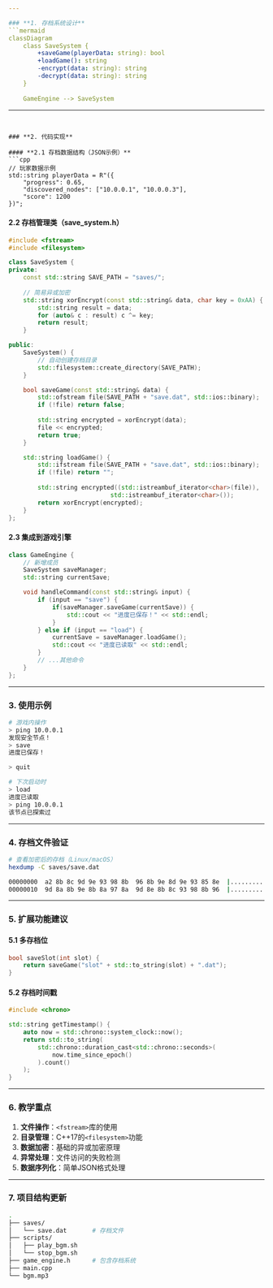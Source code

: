 ```yaml
---

### **1. 存档系统设计**
```mermaid
classDiagram
    class SaveSystem {
        +saveGame(playerData: string): bool
        +loadGame(): string
        -encrypt(data: string): string
        -decrypt(data: string): string
    }
    
    GameEngine --> SaveSystem
```

---
```


### **2. 代码实现**

#### **2.1 存档数据结构（JSON示例）**
```cpp
// 玩家数据示例
std::string playerData = R"({
    "progress": 0.65,
    "discovered_nodes": ["10.0.0.1", "10.0.0.3"],
    "score": 1200
})";
```

#### **2.2 存档管理类（save_system.h）**
```cpp
#include <fstream>
#include <filesystem>

class SaveSystem {
private:
    const std::string SAVE_PATH = "saves/";
    
    // 简易异或加密
    std::string xorEncrypt(const std::string& data, char key = 0xAA) {
        std::string result = data;
        for (auto& c : result) c ^= key;
        return result;
    }

public:
    SaveSystem() {
        // 自动创建存档目录
        std::filesystem::create_directory(SAVE_PATH);
    }

    bool saveGame(const std::string& data) {
        std::ofstream file(SAVE_PATH + "save.dat", std::ios::binary);
        if (!file) return false;
        
        std::string encrypted = xorEncrypt(data);
        file << encrypted;
        return true;
    }

    std::string loadGame() {
        std::ifstream file(SAVE_PATH + "save.dat", std::ios::binary);
        if (!file) return "";
        
        std::string encrypted((std::istreambuf_iterator<char>(file)), 
                            std::istreambuf_iterator<char>());
        return xorEncrypt(encrypted);
    }
};
```

#### **2.3 集成到游戏引擎**
```cpp
class GameEngine {
    // 新增成员
    SaveSystem saveManager;
    std::string currentSave;

    void handleCommand(const std::string& input) {
        if (input == "save") {
            if(saveManager.saveGame(currentSave)) {
                std::cout << "进度已保存！" << std::endl;
            }
        } else if (input == "load") {
            currentSave = saveManager.loadGame();
            std::cout << "进度已读取" << std::endl; 
        }
        // ...其他命令
    }
};
```

---

### **3. 使用示例**
```bash
# 游戏内操作
> ping 10.0.0.1
发现安全节点！
> save
进度已保存！

> quit

# 下次启动时
> load
进度已读取
> ping 10.0.0.1
该节点已探索过
```

---

### **4. 存档文件验证**
```bash
# 查看加密后的存档（Linux/macOS）
hexdump -C saves/save.dat

00000000  a2 8b 8c 9d 9e 93 98 8b  96 8b 9e 8d 9e 93 85 8e  |................|
00000010  9d 8a 8b 9e 8b 8a 97 8a  9d 8e 8b 8c 93 98 8b 96  |................|
```

---

### **5. 扩展功能建议**

#### **5.1 多存档位**
```cpp
bool saveSlot(int slot) {
    return saveGame("slot" + std::to_string(slot) + ".dat");
}
```

#### **5.2 存档时间戳**
```cpp
#include <chrono>

std::string getTimestamp() {
    auto now = std::chrono::system_clock::now();
    return std::to_string(
        std::chrono::duration_cast<std::chrono::seconds>(
            now.time_since_epoch()
        ).count()
    );
}
```

---

### **6. 教学重点**
1. **文件操作**：`<fstream>`库的使用
2. **目录管理**：C++17的`<filesystem>`功能
3. **数据加密**：基础的异或加密原理
4. **异常处理**：文件访问的失败检测
5. **数据序列化**：简单JSON格式处理

---

### **7. 项目结构更新**
```bash
.
├── saves/
│   └── save.dat       # 存档文件
├── scripts/
│   ├── play_bgm.sh
│   └── stop_bgm.sh
├── game_engine.h      # 包含存档系统
├── main.cpp
└── bgm.mp3
